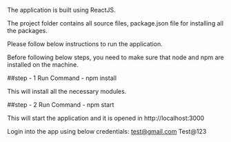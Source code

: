 The application is built using ReactJS.

The project folder contains all source files, package.json file for installing all the packages.

Please follow below instructions to run the application.

Before following below steps, you need to make sure that node and npm are installed on the machine.

##step - 1
Run Command - npm install

This will install all the necessary modules.

##step - 2
Run Command - npm start

This will start the application and it is opened in http://localhost:3000

Login into the app using below credentials:
test@gmail.com
Test@123


